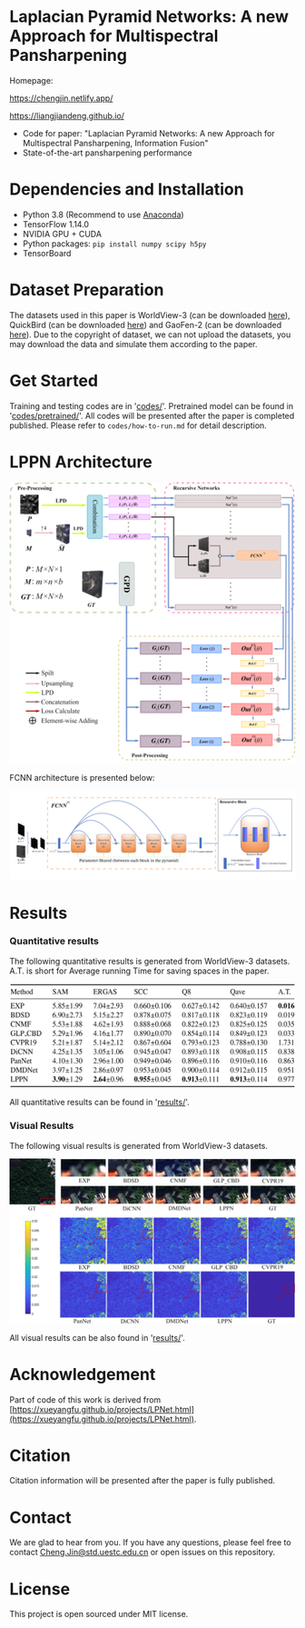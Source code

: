 # Laplacian Pyramid Networks: A new Approach for Multispectral Pansharpening

Homepage: 

https://chengjin.netlify.app/

https://liangjiandeng.github.io/

- Code for paper: "Laplacian Pyramid Networks: A new Approach for Multispectral Pansharpening, Information Fusion"
- State-of-the-art pansharpening performance


# Dependencies and Installation
- Python 3.8 (Recommend to use [Anaconda](https://www.anaconda.com/))
- TensorFlow 1.14.0
- NVIDIA GPU + CUDA
- Python packages: `pip install numpy scipy h5py`
- TensorBoard


# Dataset Preparation
The datasets used in this paper is WorldView-3 (can be downloaded [here](https://www.maxar.com/product-samples/)), QuickBird (can be downloaded [here](https://earth.esa.int/eogateway/catalog/quickbird-full-archive)) and GaoFen-2 (can be downloaded [here](http://www.rscloudmart.com/dataProduct/sample)). Due to the copyright of dataset, we can not upload the datasets, you may download the data and simulate them according to the paper.


# Get Started
Training and testing codes are in '[codes/](./codes)'. Pretrained model can be found in '[codes/pretrained/](./codes/pretrained)'. All codes will be presented after the paper is completed published. Please refer to `codes/how-to-run.md` for detail description.

# LPPN Architecture
![LPPN_architecture](./figures/LPPN_architecture.png)

FCNN architecture is presented below:

![FCNN_architecture](./figures/FCNN.png)

# Results
### Quantitative results
The following quantitative results is generated from WorldView-3 datasets. A.T. is short for Average running Time for saving spaces in the paper.

![Quantitative_WV3](./results/Quantitative_WorldView3.png)

All quantitative results can be found in '[results/](./results)'.

### Visual Results
The following visual results is generated from WorldView-3 datasets.

![Visual_WV3](./results/Visual_WorldView3.png)

All visual results can be also found in '[results/](./results)'.

# Acknowledgement
Part of code of this work is derived from [https://xueyangfu.github.io/projects/LPNet.html](https://xueyangfu.github.io/projects/LPNet.html).

# Citation
Citation information will be presented after the paper is fully published.

# Contact
We are glad to hear from you. If you have any questions, please feel free to contact [Cheng.Jin@std.uestc.edu.cn](mailto:Cheng.Jin@std.uestc.edu.cn) or open issues on this repository.

# License
This project is open sourced under MIT license.